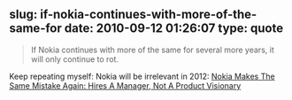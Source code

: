 slug: if-nokia-continues-with-more-of-the-same-for
date: 2010-09-12 01:26:07
type: quote
---

> If Nokia continues with more of the same for several more years, it will only continue to rot.

Keep repeating myself: Nokia will be irrelevant in 2012: [Nokia Makes The Same Mistake Again: Hires A Manager, Not A Product Visionary](http://www.businessinsider.com/nokia-makes-the-same-mistake-again-hires-a-manager-not-a-product-visionary-2010-9)
